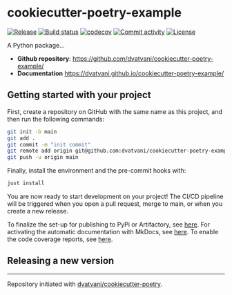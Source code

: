 # cookiecutter-poetry-example

[![Release](https://img.shields.io/github/v/release/dvatvani/cookiecutter-poetry-example)](https://img.shields.io/github/v/release/dvatvani/cookiecutter-poetry-example)
[![Build status](https://img.shields.io/github/actions/workflow/status/dvatvani/cookiecutter-poetry-example/main.yml?branch=main)](https://github.com/dvatvani/cookiecutter-poetry-example/actions/workflows/main.yml?query=branch%3Amain)
[![codecov](https://codecov.io/gh/dvatvani/cookiecutter-poetry-example/branch/main/graph/badge.svg)](https://codecov.io/gh/dvatvani/cookiecutter-poetry-example)
[![Commit activity](https://img.shields.io/github/commit-activity/m/dvatvani/cookiecutter-poetry-example)](https://img.shields.io/github/commit-activity/m/dvatvani/cookiecutter-poetry-example)
[![License](https://img.shields.io/github/license/dvatvani/cookiecutter-poetry-example)](https://img.shields.io/github/license/dvatvani/cookiecutter-poetry-example)

A Python package...

- **Github repository**: <https://github.com/dvatvani/cookiecutter-poetry-example/>
- **Documentation** <https://dvatvani.github.io/cookiecutter-poetry-example/>

## Getting started with your project

First, create a repository on GitHub with the same name as this project, and then run the following commands:

```bash
git init -b main
git add .
git commit -m "init commit"
git remote add origin git@github.com:dvatvani/cookiecutter-poetry-example.git
git push -u origin main
```

Finally, install the environment and the pre-commit hooks with:

```bash
just install
```

You are now ready to start development on your project!
The CI/CD pipeline will be triggered when you open a pull request, merge to main, or when you create a new release.

To finalize the set-up for publishing to PyPi or Artifactory, see [here](https://dvatvani.github.io/cookiecutter-poetry/features/publishing/#set-up-for-pypi).
For activating the automatic documentation with MkDocs, see [here](https://dvatvani.github.io/cookiecutter-poetry/features/mkdocs/#enabling-the-documentation-on-github).
To enable the code coverage reports, see [here](https://dvatvani.github.io/cookiecutter-poetry/features/codecov/).

## Releasing a new version

---

Repository initiated with [dvatvani/cookiecutter-poetry](https://github.com/dvatvani/cookiecutter-poetry).
